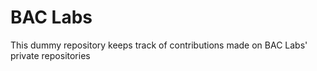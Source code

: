 # BAC Labs 
This dummy repository keeps track of contributions made on BAC Labs' private repositories
